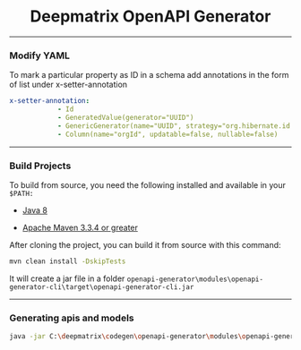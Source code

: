 <h1 align="center">Deepmatrix OpenAPI Generator</h1>

---

### Modify YAML

To mark a particular property as ID in a schema add annotations in the form of list under x-setter-annotation

```yaml
x-setter-annotation: 
            - Id
            - GeneratedValue(generator="UUID")
            - GenericGenerator(name="UUID", strategy="org.hibernate.id.UUIDGenerator")
            - Column(name="orgId", updatable=false, nullable=false)
```

---

### Build Projects

To build from source, you need the following installed and available in your `$PATH:`

* [Java 8](https://www.oracle.com/technetwork/java/index.html)

* [Apache Maven 3.3.4 or greater](https://maven.apache.org/)

After cloning the project, you can build it from source with this command:
```sh
mvn clean install -DskipTests
```
It will create a jar file in a folder
`openapi-generator\modules\openapi-generator-cli\target\openapi-generator-cli.jar`

---

### Generating apis and models

```sh
java -jar C:\deepmatrix\codegen\openapi-generator\modules\openapi-generator-cli\target\openapi-generator-cli.jar generate -i C:\deepmatrix\data-oas\data-service.yaml -g  jaxrs-spec --library=quarkus --additional-properties=interfaceOnly=true,useSwaggerAnnotations=false,dateLibrary=java8,apiPackage=io.deepmatrix.service.api,modelPackage=io.deepmatrix.service.model  -o C:\deepmatrix\codegen\codegeneg1
```
